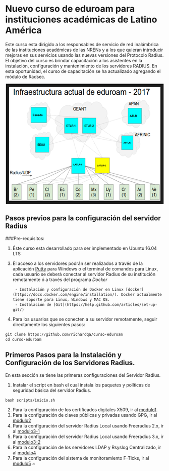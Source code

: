 # Nuevo curso de **eduroam** para instituciones académicas de Latino América

Este curso esta dirigido a los responsables de servicio de red inalámbrica de las instituciones académicas de las NRENs y a los que quieran introducir mejoras en sus servicios usando las nuevas versiones del Protocolo Radius. El objetivo del curso es brindar capacitación a los asistentes en la instalación, configuración y mantenimiento de los servidores RADIUS. En esta oportunidad, el curso de capacitación se ha actualizado agregando el módulo de Radsec.

<a href="http://www.youtube.com/watch?feature=player_embedded&v=qk9aljqu20A
" target="_blank"><p align="center"><img src="https://github.com/richardqa/curso-eduroam/blob/master/imagenes/eduroam1.png" alt="IMAGE ALT TEXT HERE" width="480" height="360" border="10" /></p></a>

## Pasos previos para la configuración del servidor Radius

###Pre-requisitos:

1. Éste curso esta desarrollado para ser implementado en Ubuntu 16.04 LTS

<!-- 2.	Cada usuario podrá conectarse remotamente a su servidor Local de su institución y seguir el procedimiento del curso. También se dispone de una imagen .OVA y de imágenes pre-configuradas en Docker. Para descargar la imágen ir AQUI, y para importar las imágenes en Docker ir a los siguientes enlaces:

 ```
docker pull richardqa/radius3-vmlocal
docker pull richardqa/radius3-vmlocal2
docker pull richardqa/radius3-federado

 ```
-->
3. El acceso a los servidores podrán ser realizados a través de la aplicación [Putty](http://www.putty.org/) para Windows o el terminal de comandos para Linux, cada usuario se deberá conectar al servidor Radius de su institución remotamente ó a través del programa *Docker*

        - Instalación y configuración de Docker en Linux [docker](https://docs.docker.com/engine/installation/). Docker actualmente tiene soporte para Linux, Windows y MAC OS.
        - Instalación de [Git](https://help.github.com/articles/set-up-git/)

4. Para los usuarios que se conecten a su servidor remotamente, seguir directamente los siguientes pasos:

 ```
git clone https://github.com/richardqa/curso-eduroam
cd curso-eduroam
 ```
## Primeros Pasos para la Instalación y Configuración de los Servidores Radius. 

En esta sección se tiene las primeras configuraciones del Servidor Radius.

1. Instalar el script en bash el cual instala los paquetes y políticas de seguridad básica del servidor Radius.

 ```
bash scripts/inicio.sh
 ```
2. Para la configuración de los certificados digitales X509, ir al [modulo1](https://github.com/richardqa/curso-eduroam/blob/master/modulos/Configura-Certs.md).
3. Para la configuración de claves públicas y privadas usando GPG, ir al [modulo2](https://github.com/richardqa/curso-eduroam/blob/master/modulos/Configura-GPG.md)
4. Para la configuración del servidor Radius Local usando Freeradius 2.x, ir al [modulo3-1](https://github.com/richardqa/curso-eduroam/blob/master/modulos/Freeradius2.x/README.md)
5. Para la configuración del servidor Radius Local usando Freeradius 3.x, ir al [modulo3-2](https://github.com/richardqa/curso-eduroam/blob/master/modulos/Freeradius3.x/README.md)
5. Para la configuración de los servidores LDAP y Rsyslog Centralizado, ir al [modulo4](https://github.com/richardqa/curso-eduroam/blob/master/modulos/Configura-LDAP-LOG.md)
6. Para la configuración del sistema de monitoramiento F-Ticks, ir al [modulo5](https://github.com/richardqa/curso-eduroam/blob/master/modulos/F-ticks.md)
~                                                                                                                                                             
